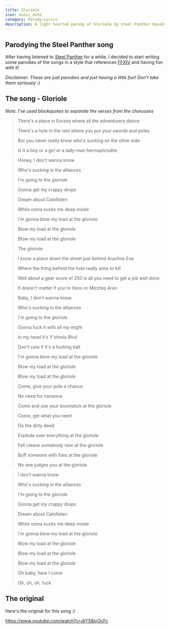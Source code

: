 ```yaml
---
title: Gloriole
icon: music_note
category: Parody-Lyrics
description: A light hearted parody of Gloriole by Steel Panther based on the Weeping City Raid in FFXIV
---
```


## Parodying the Steel Panther song

After having listened to [Steel Panther](https://en.wikipedia.org/wiki/Steel_Panther) for a while, I decided to start writing some parodies of the songs in a style that references [FFXIV](http://www.finalfantasyxiv.com/) and having fun with it!

*Disclaimer: These are just parodies and just having a little fun! Don't take them seriously :)*

## The song - Gloriole

*Note: I've used blockquotes to separate the verses from the chorusses*

> There's a place in Eorzea where all the adventurers dance
>
> There's a hole in the raid where you put your swords and poles
>
> But you never really know who's sucking on the other side
>
> Is it a boy or a girl or a lady-man hermaphrodite

> Honey, I don't wanna know
>
> Who's sucking in the alliances
>
> I'm going to the gloriole
>
> Gonna get my crappy drops
>
> Dream about Calofisteri
>
> While ozma sucks me deep inside
>
> I'm gonna blow my load at the gloriole
>
> Blow my load at the gloriole
>
> Blow my load at the gloriole
>
> The gloriole

> I know a place down the street just behind Arachne Eve
>
> Where the thing behind the hole really aims to kill
>
> Well about a gear score of 250 is all you need to get a job well done
>
> It doesn't matter if you're Xeno or Mizzteq Aran

> Baby, I don't wanna know 
>
> Who's sucking in the alliances
>
> I'm going to the gloriole
>
> Gonna fuck it with all my might
>
> In my head it's Y'shtola Rhul
>
> Don't care if it's a fucking ball
>
> I'm gonna blow my load at the gloriole
>
> Blow my load at the gloriole
>
> Blow my load at the gloriole

> Come, give your pole a chance
>
> No need for romance
>
> Come and use your boomstick at the gloriole
>
> Come, get what you need
>
> Do the dirty deed
>
> Explode over everything at the gloriole

> Fell cleave somebody new at the gloriole
>
> Buff someone with foes at the gloriole
>
> No one judges you at the gloriole

> I don't wanna know
>
> Who's sucking in the alliances
>
> I'm going to the gloriole
>
> Gonna get my crappy drops
>
> Dream about Calofisteri
>
> While ozma sucks me deep inside
>
> I'm gonna blow my load at the gloriole
>
> Blow my load at the gloriole
>
> Blow my load at the gloriole
>
> Blow my load at the gloriole

> Oh baby, here I come
>
> Oh, oh, oh, fuck

## The original

Here's the original for this song :)

https://www.youtube.com/watch?v=diYS8jyOcFc
